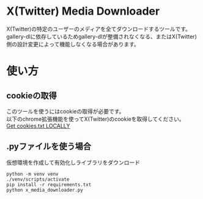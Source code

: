 # X(Twitter) Media Downloader
X(Twitter)の特定のユーザーのメディアを全てダウンロードするツールです。  
gallery-dlに依存しているためgallery-dlが整備されなくなる、またはX(Twitter)側の設計変更によって機能しなくなる場合があります。

# 使い方
## cookieの取得
このツールを使うにはcookieの取得が必要です。  
以下のchrome拡張機能を使ってX(Twitter)のcookieを取得してください。  
[Get cookies.txt LOCALLY](https://chromewebstore.google.com/detail/get-cookiestxt-locally/cclelndahbckbenkjhflpdbgdldlbecc)

## .pyファイルを使う場合
仮想環境を作成して有効化しライブラリをダウンロード
```
python -m venv venv
./venv/scripts/activate
pip install -r requirements.txt
python x_media_downloader.py
```